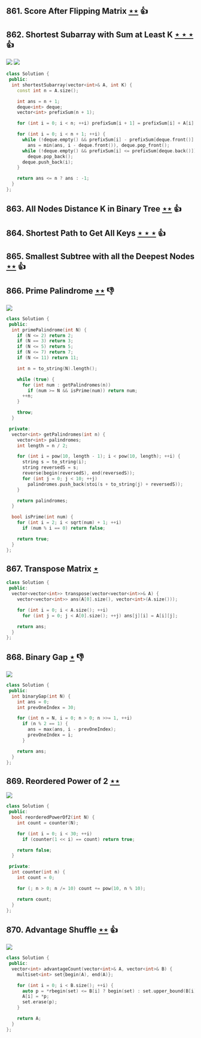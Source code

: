 ## 861. Score After Flipping Matrix [$\star\star$](https://leetcode.com/problems/score-after-flipping-matrix) :thumbsup:

## 862. Shortest Subarray with Sum at Least K [$\star\star\star$](https://leetcode.com/problems/shortest-subarray-with-sum-at-least-k) :thumbsup:

![](https://img.shields.io/badge/-Binary%20Search-1B813E.svg?style=flat-square) ![](https://img.shields.io/badge/-Monotonic%20Queue-F7D94C.svg?style=flat-square)

```cpp
class Solution {
 public:
  int shortestSubarray(vector<int>& A, int K) {
    const int n = A.size();

    int ans = n + 1;
    deque<int> deque;
    vector<int> prefixSum(n + 1);

    for (int i = 0; i < n; ++i) prefixSum[i + 1] = prefixSum[i] + A[i];

    for (int i = 0; i < n + 1; ++i) {
      while (!deque.empty() && prefixSum[i] - prefixSum[deque.front()] >= K)
        ans = min(ans, i - deque.front()), deque.pop_front();
      while (!deque.empty() && prefixSum[i] <= prefixSum[deque.back()])
        deque.pop_back();
      deque.push_back(i);
    }

    return ans <= n ? ans : -1;
  }
};
```

## 863. All Nodes Distance K in Binary Tree [$\star\star$](https://leetcode.com/problems/all-nodes-distance-k-in-binary-tree) :thumbsup:

## 864. Shortest Path to Get All Keys [$\star\star\star$](https://leetcode.com/problems/shortest-path-to-get-all-keys) :thumbsup:

## 865. Smallest Subtree with all the Deepest Nodes [$\star\star$](https://leetcode.com/problems/smallest-subtree-with-all-the-deepest-nodes) :thumbsup:

## 866. Prime Palindrome [$\star\star$](https://leetcode.com/problems/prime-palindrome) :thumbsdown:

![](https://img.shields.io/badge/-Math-434343.svg?style=flat-square)

```cpp
class Solution {
 public:
  int primePalindrome(int N) {
    if (N <= 2) return 2;
    if (N == 3) return 3;
    if (N <= 5) return 5;
    if (N <= 7) return 7;
    if (N <= 11) return 11;

    int n = to_string(N).length();

    while (true) {
      for (int num : getPalindromes(n))
        if (num >= N && isPrime(num)) return num;
      ++n;
    }

    throw;
  }

 private:
  vector<int> getPalindromes(int n) {
    vector<int> palindromes;
    int length = n / 2;

    for (int i = pow(10, length - 1); i < pow(10, length); ++i) {
      string s = to_string(i);
      string reversedS = s;
      reverse(begin(reversedS), end(reversedS));
      for (int j = 0; j < 10; ++j)
        palindromes.push_back(stoi(s + to_string(j) + reversedS));
    }

    return palindromes;
  }

  bool isPrime(int num) {
    for (int i = 2; i < sqrt(num) + 1; ++i)
      if (num % i == 0) return false;

    return true;
  }
};
```

## 867. Transpose Matrix [$\star$](https://leetcode.com/problems/transpose-matrix)

```cpp
class Solution {
 public:
  vector<vector<int>> transpose(vector<vector<int>>& A) {
    vector<vector<int>> ans(A[0].size(), vector<int>(A.size()));

    for (int i = 0; i < A.size(); ++i)
      for (int j = 0; j < A[0].size(); ++j) ans[j][i] = A[i][j];

    return ans;
  }
};
```

## 868. Binary Gap [$\star$](https://leetcode.com/problems/binary-gap) :thumbsdown:

![](https://img.shields.io/badge/-Math-434343.svg?style=flat-square)

```cpp
class Solution {
 public:
  int binaryGap(int N) {
    int ans = 0;
    int prevOneIndex = 30;

    for (int n = N, i = 0; n > 0; n >>= 1, ++i)
      if (n % 2 == 1) {
        ans = max(ans, i - prevOneIndex);
        prevOneIndex = i;
      }

    return ans;
  }
};
```

## 869. Reordered Power of 2 [$\star\star$](https://leetcode.com/problems/reordered-power-of-2)

![](https://img.shields.io/badge/-Math-434343.svg?style=flat-square)

```cpp
class Solution {
 public:
  bool reorderedPowerOf2(int N) {
    int count = counter(N);

    for (int i = 0; i < 30; ++i)
      if (counter(1 << i) == count) return true;

    return false;
  }

 private:
  int counter(int n) {
    int count = 0;

    for (; n > 0; n /= 10) count += pow(10, n % 10);

    return count;
  }
};
```

## 870. Advantage Shuffle [$\star\star$](https://leetcode.com/problems/advantage-shuffle) :thumbsup:

![](https://img.shields.io/badge/-Greedy-0B346E.svg?style=flat-square)

```cpp
class Solution {
 public:
  vector<int> advantageCount(vector<int>& A, vector<int>& B) {
    multiset<int> set{begin(A), end(A)};

    for (int i = 0; i < B.size(); ++i) {
      auto p = *rbegin(set) <= B[i] ? begin(set) : set.upper_bound(B[i]);
      A[i] = *p;
      set.erase(p);
    }

    return A;
  }
};
```
